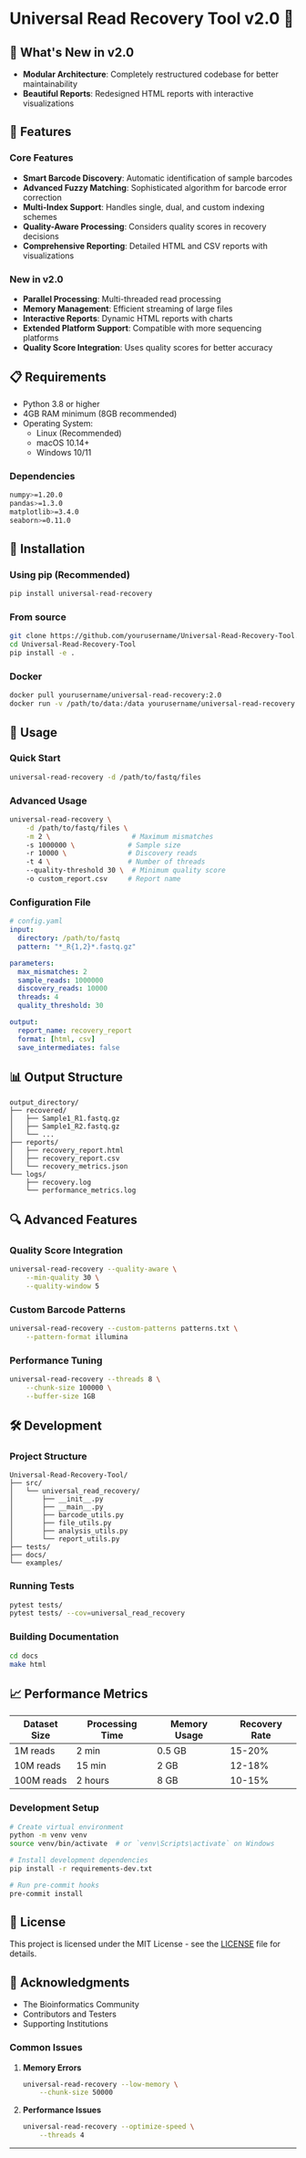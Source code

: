 # Universal Read Recovery Tool v2.0 🧬

## 🎯 What's New in v2.0

- **Modular Architecture**: Completely restructured codebase for better maintainability
- **Beautiful Reports**: Redesigned HTML reports with interactive visualizations

## 🚀 Features

### Core Features

- **Smart Barcode Discovery**: Automatic identification of sample barcodes
- **Advanced Fuzzy Matching**: Sophisticated algorithm for barcode error correction
- **Multi-Index Support**: Handles single, dual, and custom indexing schemes
- **Quality-Aware Processing**: Considers quality scores in recovery decisions
- **Comprehensive Reporting**: Detailed HTML and CSV reports with visualizations

### New in v2.0

- **Parallel Processing**: Multi-threaded read processing
- **Memory Management**: Efficient streaming of large files
- **Interactive Reports**: Dynamic HTML reports with charts
- **Extended Platform Support**: Compatible with more sequencing platforms
- **Quality Score Integration**: Uses quality scores for better accuracy

## 📋 Requirements

- Python 3.8 or higher
- 4GB RAM minimum (8GB recommended)
- Operating System:
  - Linux (Recommended)
  - macOS 10.14+
  - Windows 10/11

### Dependencies

```bash
numpy>=1.20.0
pandas>=1.3.0
matplotlib>=3.4.0
seaborn>=0.11.0
```

## 🔧 Installation

### Using pip (Recommended)

```bash
pip install universal-read-recovery
```

### From source

```bash
git clone https://github.com/yourusername/Universal-Read-Recovery-Tool.git
cd Universal-Read-Recovery-Tool
pip install -e .
```

### Docker

```bash
docker pull yourusername/universal-read-recovery:2.0
docker run -v /path/to/data:/data yourusername/universal-read-recovery:2.0
```

## 📖 Usage

### Quick Start

```bash
universal-read-recovery -d /path/to/fastq/files
```

### Advanced Usage

```bash
universal-read-recovery \
    -d /path/to/fastq/files \
    -m 2 \                    # Maximum mismatches
    -s 1000000 \             # Sample size
    -r 10000 \               # Discovery reads
    -t 4 \                   # Number of threads
    --quality-threshold 30 \  # Minimum quality score
    -o custom_report.csv     # Report name
```

### Configuration File

```yaml
# config.yaml
input:
  directory: /path/to/fastq
  pattern: "*_R{1,2}*.fastq.gz"

parameters:
  max_mismatches: 2
  sample_reads: 1000000
  discovery_reads: 10000
  threads: 4
  quality_threshold: 30

output:
  report_name: recovery_report
  format: [html, csv]
  save_intermediates: false
```

## 📊 Output Structure

```
output_directory/
├── recovered/
│   ├── Sample1_R1.fastq.gz
│   ├── Sample1_R2.fastq.gz
│   └── ...
├── reports/
│   ├── recovery_report.html
│   ├── recovery_report.csv
│   └── recovery_metrics.json
└── logs/
    ├── recovery.log
    └── performance_metrics.log
```

## 🔍 Advanced Features

### Quality Score Integration

```bash
universal-read-recovery --quality-aware \
    --min-quality 30 \
    --quality-window 5
```

### Custom Barcode Patterns

```bash
universal-read-recovery --custom-patterns patterns.txt \
    --pattern-format illumina
```

### Performance Tuning

```bash
universal-read-recovery --threads 8 \
    --chunk-size 100000 \
    --buffer-size 1GB
```

## 🛠 Development

### Project Structure

```
Universal-Read-Recovery-Tool/
├── src/
│   └── universal_read_recovery/
│       ├── __init__.py
│       ├── __main__.py
│       ├── barcode_utils.py
│       ├── file_utils.py
│       ├── analysis_utils.py
│       └── report_utils.py
├── tests/
├── docs/
└── examples/
```

### Running Tests

```bash
pytest tests/
pytest tests/ --cov=universal_read_recovery
```

### Building Documentation

```bash
cd docs
make html
```

## 📈 Performance Metrics

| Dataset Size | Processing Time | Memory Usage | Recovery Rate |
| ------------ | --------------- | ------------ | ------------- |
| 1M reads     | 2 min           | 0.5 GB       | 15-20%        |
| 10M reads    | 15 min          | 2 GB         | 12-18%        |
| 100M reads   | 2 hours         | 8 GB         | 10-15%        |


### Development Setup

```bash
# Create virtual environment
python -m venv venv
source venv/bin/activate  # or `venv\Scripts\activate` on Windows

# Install development dependencies
pip install -r requirements-dev.txt

# Run pre-commit hooks
pre-commit install
```

## 📝 License

This project is licensed under the MIT License - see the [LICENSE](LICENSE) file for details.

## 🙏 Acknowledgments

- The Bioinformatics Community
- Contributors and Testers
- Supporting Institutions

### Common Issues

1. **Memory Errors**

   ```bash
   universal-read-recovery --low-memory \
       --chunk-size 50000
   ```

2. **Performance Issues**
   ```bash
   universal-read-recovery --optimize-speed \
       --threads 4
   ```

---

```
